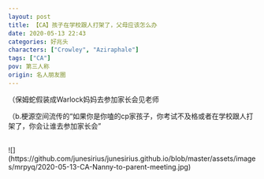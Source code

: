 ```yaml
---
layout: post
title: 【CA】孩子在学校跟人打架了，父母应该怎么办
date: 2020-05-13 22:43
categories: 好兆头
characters: ["Crowley", "Aziraphale"]
tags: ["CA"]
pov: 第三人称
origin: 名人朋友圈
---
```


（保姆蛇假装成Warlock妈妈去参加家长会见老师

（b.梗源空间流传的“如果你是你嗑的cp家孩子，你考试不及格或者在学校跟人打架了，你会让谁去参加家长会”

<br>
![](https://github.com/junesirius/junesirius.github.io/blob/master/assets/images/mrpyq/2020-05-13-CA-Nanny-to-parent-meeting.jpg)
